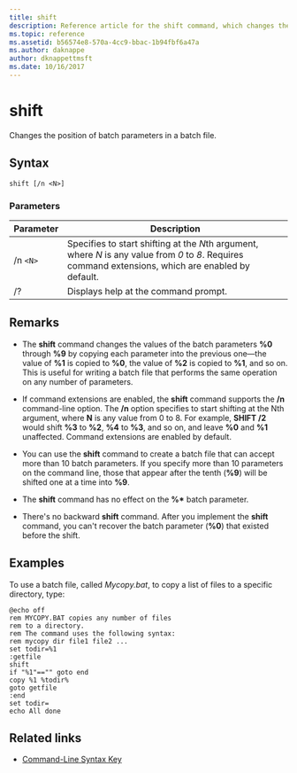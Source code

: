 ```yaml
---
title: shift
description: Reference article for the shift command, which changes the position of batch parameters in a batch file.
ms.topic: reference
ms.assetid: b56574e8-570a-4cc9-bbac-1b94fbf6a47a
ms.author: daknappe
author: dknappettmsft
ms.date: 10/16/2017
---
```


# shift

Changes the position of batch parameters in a batch file.

## Syntax

```
shift [/n <N>]
```

### Parameters

| Parameter | Description |
|--|--|
| /n `<N>` | Specifies to start shifting at the *N*th argument, where *N* is any value from *0* to *8*. Requires command extensions, which are enabled by default. |
| /? | Displays help at the command prompt. |

## Remarks

- The **shift** command changes the values of the batch parameters **%0** through **%9** by copying each parameter into the previous one—the value of **%1** is copied to **%0**, the value of **%2** is copied to **%1**, and so on. This is useful for writing a batch file that performs the same operation on any number of parameters.

- If command extensions are enabled, the **shift** command supports the **/n** command-line option. The **/n** option specifies to start shifting at the Nth argument, where **N** is any value from 0 to 8. For example, **SHIFT /2** would shift **%3** to **%2**, **%4** to **%3**, and so on, and leave **%0** and **%1** unaffected. Command extensions are enabled by default.

- You can use the **shift** command to create a batch file that can accept more than 10 batch parameters. If you specify more than 10 parameters on the command line, those that appear after the tenth (**%9**) will be shifted one at a time into **%9**.

- The **shift** command has no effect on the **%\*** batch parameter.

- There's no backward **shift** command. After you implement the **shift** command, you can't recover the batch parameter (**%0**) that existed before the shift.

## Examples

To use a batch file, called *Mycopy.bat*, to copy a list of files to a specific directory, type:

```
@echo off
rem MYCOPY.BAT copies any number of files
rem to a directory.
rem The command uses the following syntax:
rem mycopy dir file1 file2 ...
set todir=%1
:getfile
shift
if "%1"=="" goto end
copy %1 %todir%
goto getfile
:end
set todir=
echo All done
```

## Related links

- [Command-Line Syntax Key](command-line-syntax-key.md)
